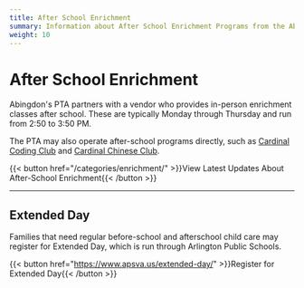 ```yaml
---
title: After School Enrichment
summary: Information about After School Enrichment Programs from the Abingdon PTA.
weight: 10
---
```


# After School Enrichment

Abingdon's PTA partners with a vendor who provides in-person enrichment classes after school. These are typically Monday through Thursday and run from 2:50 to 3:50 PM.

The PTA may also operate after-school programs directly, such as [Cardinal Coding Club](/2022/11/07/cardinal-coding/) and [Cardinal Chinese Club](/2023/01/10/chinese-club/).

{{< button href="/categories/enrichment/" >}}View Latest Updates About After-School Enrichment{{< /button >}}

---

## Extended Day

Families that need regular before-school and afterschool child care may register for Extended Day, which is run through Arlington Public Schools.

{{< button href="https://www.apsva.us/extended-day/" >}}Register for Extended Day{{< /button >}}